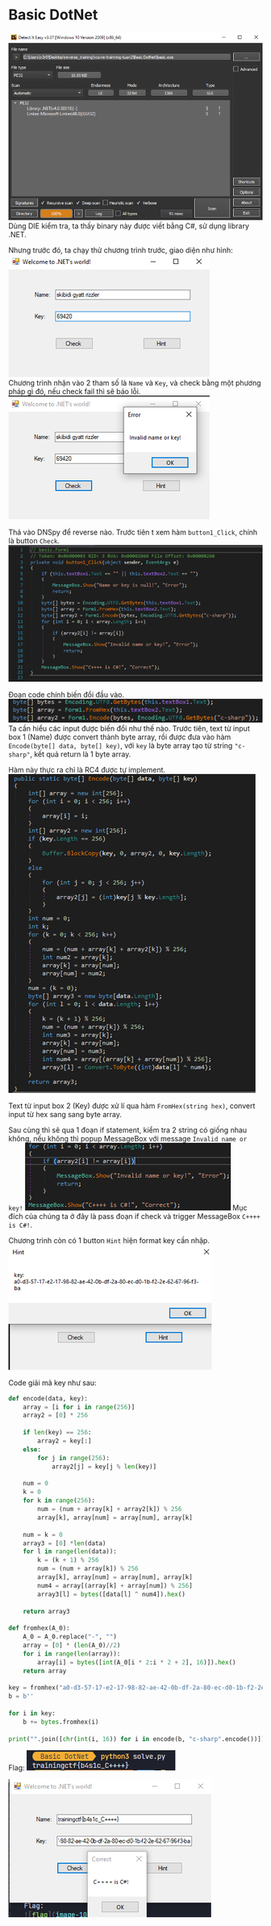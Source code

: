 # Basic DotNet

![info](image-1.png)
Dùng DIE kiểm tra, ta thấy binary này được viết bằng C#, sử dụng library .NET.
<br>

Nhưng trước đó, ta chạy thử chương trình trước, giao diện như hình:
![ui](image-4.png)
<br>
Chương trình nhận vào 2 tham số là `Name` và `Key`, và check bằng một phương pháp gì đó, nếu check fail thì sẽ báo lỗi.
![alt text](image-5.png)
<br>

 Thả vào DNSpy để reverse nào. Trước tiên t xem hàm `button1_Click`, chính là button `Check`.
![check_button](image.png)
<br>

Đoạn code chính biến đổi đầu vào.
![focus](image-6.png)
Ta cần hiểu các input được biến đổi như thế nào. Trước tiên, text từ input box 1 (Name) được convert thành byte array, rồi được đưa vào hàm `Encode(byte[] data, byte[] key)`, với `key` là byte array tạo từ string `"c-sharp"`, kết quả return là 1 byte array.

Hàm này thực ra chỉ là RC4 được tự implement.
![encode](image-8.png)

Text từ input box 2 (Key) được xử lí qua hàm `FromHex(string hex)`, convert input từ hex sang sang byte array.

Sau cùng thì sẽ qua 1 đoạn if statement, kiểm tra 2 string có giống nhau không, nếu không thì popup MessageBox với message `Invalid name or key!`
![if_check](image-7.png)
Mục đích của chúng ta ở đây là pass đoạn if check và trigger MessageBox `C++++ is C#!`.

Chương trình còn có 1 button `Hint` hiện format key cần nhập.
![key_format](image-9.png)

Code giải mã key như sau:
```python
def encode(data, key):
    array = [i for i in range(256)]
    array2 = [0] * 256

    if len(key) == 256:
        array2 = key[:]
    else:
        for j in range(256):
            array2[j] = key[j % len(key)]

    num = 0
    k = 0
    for k in range(256):
        num = (num + array[k] + array2[k]) % 256
        array[k], array[num] = array[num], array[k]

    num = k = 0
    array3 = [0] *len(data)
    for l in range(len(data)):
        k = (k + 1) % 256
        num = (num + array[k]) % 256
        array[k], array[num] = array[num], array[k]
        num4 = array[(array[k] + array[num]) % 256]
        array3[l] = bytes([data[l] ^ num4]).hex()

    return array3

def fromhex(A_0):
    A_0 = A_0.replace("-", "")
    array = [0] * (len(A_0)//2)
    for i in range(len(array)):
        array[i] = bytes([int(A_0[i * 2:i * 2 + 2], 16)]).hex()
    return array

key = fromhex("a0-d3-57-17-e2-17-98-82-ae-42-0b-df-2a-80-ec-d0-1b-f2-2e-62-67-96-f3-ba")
b = b''

for i in key:
    b += bytes.fromhex(i)

print("".join([chr(int(i, 16)) for i in encode(b, "c-sharp".encode())]))
```
Flag:
![flag](image-10.png)

![correct](image-11.png)